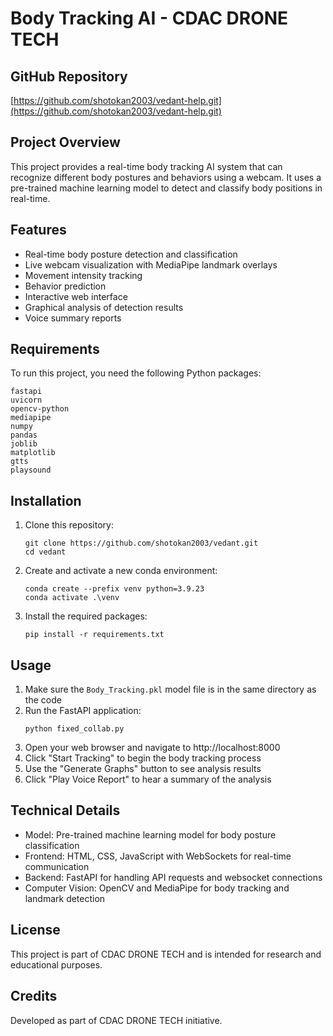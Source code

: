 # Body Tracking AI - CDAC DRONE TECH

## GitHub Repository
[https://github.com/shotokan2003/vedant-help.git](https://github.com/shotokan2003/vedant-help.git)

## Project Overview
This project provides a real-time body tracking AI system that can recognize different body postures and behaviors using a webcam. It uses a pre-trained machine learning model to detect and classify body positions in real-time.

## Features
- Real-time body posture detection and classification
- Live webcam visualization with MediaPipe landmark overlays
- Movement intensity tracking
- Behavior prediction
- Interactive web interface
- Graphical analysis of detection results
- Voice summary reports

## Requirements
To run this project, you need the following Python packages:
```
fastapi
uvicorn
opencv-python
mediapipe
numpy
pandas
joblib
matplotlib
gtts
playsound
```

## Installation
1. Clone this repository:
   ```
   git clone https://github.com/shotokan2003/vedant.git
   cd vedant
   ```
2. Create and activate a new conda environment:
   ```
   conda create --prefix venv python=3.9.23
   conda activate .\venv
   ```
3. Install the required packages:
   ```
   pip install -r requirements.txt
   ```

## Usage
1. Make sure the `Body_Tracking.pkl` model file is in the same directory as the code
2. Run the FastAPI application:
   ```
   python fixed_collab.py
   ```
3. Open your web browser and navigate to http://localhost:8000
4. Click "Start Tracking" to begin the body tracking process
5. Use the "Generate Graphs" button to see analysis results
6. Click "Play Voice Report" to hear a summary of the analysis

## Technical Details
- Model: Pre-trained machine learning model for body posture classification
- Frontend: HTML, CSS, JavaScript with WebSockets for real-time communication
- Backend: FastAPI for handling API requests and websocket connections
- Computer Vision: OpenCV and MediaPipe for body tracking and landmark detection

## License
This project is part of CDAC DRONE TECH and is intended for research and educational purposes.

## Credits
Developed as part of CDAC DRONE TECH initiative.

